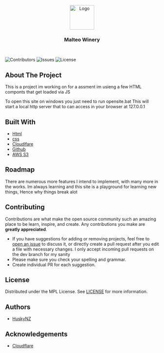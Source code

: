 <br/>
<p align="center">
  <a href="https://github.com/huskynz/Malteo-Winery">
    <img src="https://serv.malteowinery.xyz/logo/defualt.png" alt="Logo" width="80" height="80">
  </a>

  <h3 align="center">Malteo Winery</h3>
  <br>

</p>

![Contributors](https://img.shields.io/github/contributors/HuskyNZ/Malteo-Winery?color=dark-green) ![Issues](https://img.shields.io/github/issues/HuskyNZ/Malteo-Winery) ![License](https://img.shields.io/github/license/HuskyNZ/Malteo-Winery)

## About The Project
This is a project im working on for a assment im usieng a few HTML componts that get loaded via JS


To open this site on windows you just need to run opensite.bat
This will start a local http server that to can access in your browser at 127.0.0.1
## Built With
- [Html](#)
- [css](#)
- [Cloudlfare](https://www.cloudflare.com/)
- [Github](https://github.com/)
- [AWS S3](https://aws.amazon.com/pm/serv-s3/?trk=fecf68c9-3874-4ae2-a7ed-72b6d19c8034&sc_channel=ps&ef_id=CjwKCAjwvrOpBhBdEiwAR58-3FbmEoc9WO3VvEhYRulAUtiFBDXD4lbbttnShl7keIsckyEgHoARrxoCU2kQAvD_BwE:G:s&s_kwcid=AL!4422!3!536452728638!e!!g!!aws%20s3!11204620052!112938567994)

## Roadmap

There are numerous more features I intend to implement, with many more in the works.
Im always learning and this site is a playground for learning new things, Hence why things break alot

## Contributing

Contributions are what make the open source community such an amazing place to be learn, inspire, and create. Any contributions you make are **greatly appreciated**.

- If you have suggestions for adding or removing projects, feel free to [open an issue](https://github.com/huskynz/Malteo-Winery/issues/new) to discuss it, or directly create a pull request after you edit a file with necessary changes. I only accept incoming pull requests on the dev branch for my sanity
- Please make sure you check your spelling and grammar.
- Create individual PR for each suggestion.

## License

Distributed under the MPL License. See [LICENSE](https://github.com/huskynz/Malteo-Winery/blob/master/LICENSE) for more information.

## Authors

- [HuskyNZ](https://www.husky.nz)

## Acknowledgements

- [Cloudflare](https://cloudflare.com)
